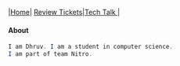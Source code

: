 |[Home](.)| [Review Tickets]()|[Tech Talk ](techtalknotes)|
#### About 
```java 
I am Dhruv. I am a student in computer science. 
I am part of team Nitro.
```

